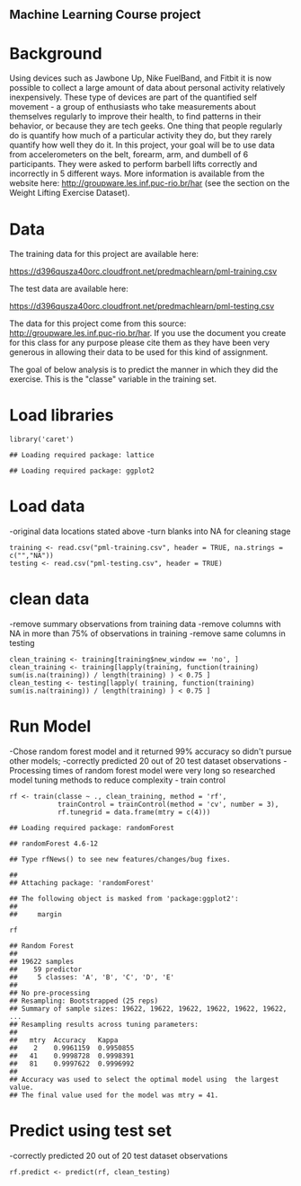Machine Learning Course project
-------------------------------

Background
==========

Using devices such as Jawbone Up, Nike FuelBand, and Fitbit it is now
possible to collect a large amount of data about personal activity
relatively inexpensively. These type of devices are part of the
quantified self movement - a group of enthusiasts who take measurements
about themselves regularly to improve their health, to find patterns in
their behavior, or because they are tech geeks. One thing that people
regularly do is quantify how much of a particular activity they do, but
they rarely quantify how well they do it. In this project, your goal
will be to use data from accelerometers on the belt, forearm, arm, and
dumbell of 6 participants. They were asked to perform barbell lifts
correctly and incorrectly in 5 different ways. More information is
available from the website here:
<http://groupware.les.inf.puc-rio.br/har> (see the section on the Weight
Lifting Exercise Dataset).

Data
====

The training data for this project are available here:

<https://d396qusza40orc.cloudfront.net/predmachlearn/pml-training.csv>

The test data are available here:

<https://d396qusza40orc.cloudfront.net/predmachlearn/pml-testing.csv>

The data for this project come from this source:
<http://groupware.les.inf.puc-rio.br/har>. If you use the document you
create for this class for any purpose please cite them as they have been
very generous in allowing their data to be used for this kind of
assignment.

The goal of below analysis is to predict the manner in which they did
the exercise. This is the "classe" variable in the training set.

Load libraries
==============

    library('caret')

    ## Loading required package: lattice

    ## Loading required package: ggplot2

Load data
=========

-original data locations stated above -turn blanks into NA for cleaning
stage

    training <- read.csv("pml-training.csv", header = TRUE, na.strings = c("","NA"))
    testing <- read.csv("pml-testing.csv", header = TRUE)

clean data
==========

-remove summary observations from training data -remove columns with NA
in more than 75% of observations in training -remove same columns in
testing

    clean_training <- training[training$new_window == 'no', ]
    clean_training <- training[lapply(training, function(training) sum(is.na(training)) / length(training) ) < 0.75 ]
    clean_testing <- testing[lapply( training, function(training) sum(is.na(training)) / length(training) ) < 0.75 ]

Run Model
=========

-Chose random forest model and it returned 99% accuracy so didn't pursue
other models; -correctly predicted 20 out of 20 test dataset
observations -Processing times of random forest model were very long so
researched model tuning methods to reduce complexity - train control

    rf <- train(classe ~ ., clean_training, method = 'rf', 
                trainControl = trainControl(method = 'cv', number = 3),
                rf.tunegrid = data.frame(mtry = c(4)))

    ## Loading required package: randomForest

    ## randomForest 4.6-12

    ## Type rfNews() to see new features/changes/bug fixes.

    ## 
    ## Attaching package: 'randomForest'

    ## The following object is masked from 'package:ggplot2':
    ## 
    ##     margin

    rf

    ## Random Forest 
    ## 
    ## 19622 samples
    ##    59 predictor
    ##     5 classes: 'A', 'B', 'C', 'D', 'E' 
    ## 
    ## No pre-processing
    ## Resampling: Bootstrapped (25 reps) 
    ## Summary of sample sizes: 19622, 19622, 19622, 19622, 19622, 19622, ... 
    ## Resampling results across tuning parameters:
    ## 
    ##   mtry  Accuracy   Kappa    
    ##    2    0.9961159  0.9950855
    ##   41    0.9998728  0.9998391
    ##   81    0.9997622  0.9996992
    ## 
    ## Accuracy was used to select the optimal model using  the largest value.
    ## The final value used for the model was mtry = 41.

Predict using test set
======================

-correctly predicted 20 out of 20 test dataset observations

    rf.predict <- predict(rf, clean_testing)
